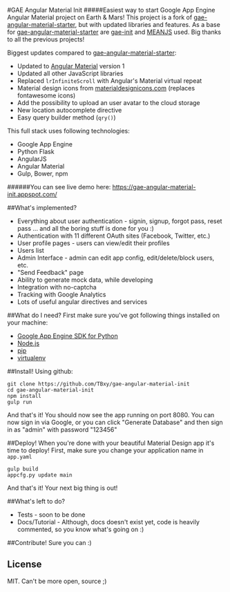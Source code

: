 #GAE Angular Material Init
#####Easiest way to start Google App Engine Angular Material project on Earth & Mars!
This project is a fork of [gae-angular-material-starter], but with updated libraries and features.
As a base for [gae-angular-material-starter] are [gae-init] and [MEANJS] used. Big thanks to all the previous projects!

Biggest updates compared to [gae-angular-material-starter]:
* Updated to [Angular Material] version 1
* Updated all other JavaScript libraries
* Replaced `lrInfiniteScroll` with Angular's Material virtual repeat
* Material design icons from [materialdesignicons.com]  (replaces fontawesome icons)
* Add the possibility to upload an user avatar to the cloud storage
* New location autocomplete directive
* Easy query builder method (`qry()`)

This full stack uses following technologies:
* Google App Engine
* Python Flask
* AngularJS
* Angular Material
* Gulp, Bower, npm

######You can see live demo here: https://gae-angular-material-init.appspot.com/

##What's implemented?
* Everything about user authentication - signin, signup, forgot pass, reset pass ... and all the boring stuff is done for you :)
* Authentication with 11 different OAuth sites (Facebook, Twitter, etc.)
* User profile pages - users can view/edit their profiles
* Users list
* Admin Interface - admin can edit app config, edit/delete/block users, etc.
* "Send Feedback" page
* Ability to generate mock data, while developing
* Integration with no-captcha
* Tracking with Google Analytics
* Lots of useful angular directives and services

##What do I need?
First make sure you've got following things installed on your machine:
* [Google App Engine SDK for Python][]
* [Node.js][]
* [pip][]
* [virtualenv][]

##Install!
Using github:
```
git clone https://github.com/TBxy/gae-angular-material-init
cd gae-angular-material-init
npm install
gulp run
```
And that's it! You should now see the app running on port 8080.
You can now sign in via Google, or you can click "Generate Database" and then sign in as "admin" with password "123456"

##Deploy!
When you're done with your beautiful Material Design app it's time to deploy!
First, make sure you change your application name in `app.yaml`
```
gulp build
appcfg.py update main
```
And that's it! Your next big thing is out!

##What's left to do?
* Tests - soon to be done
* Docs/Tutorial - Although, docs doesn't exist yet, code is heavily commented, so you know what's going on :)

##Contribute!
Sure you can :)

License
--
MIT. Can't be more open, source ;)

[gae-angular-material-starter]: https://github.com/madvas/gae-angular-material-starter
[google app engine sdk for python]: https://developers.google.com/appengine/downloads
[node.js]: http://nodejs.org/
[pip]: http://www.pip-installer.org/
[virtualenv]: http://www.virtualenv.org/
[gae-init]: https://github.com/gae-init/gae-init
[meanjs]: https://github.com/meanjs/mean
[Angular Material]: https://material.angularjs.org
[materialdesignicons.com]: https://materialdesignicons.com/
